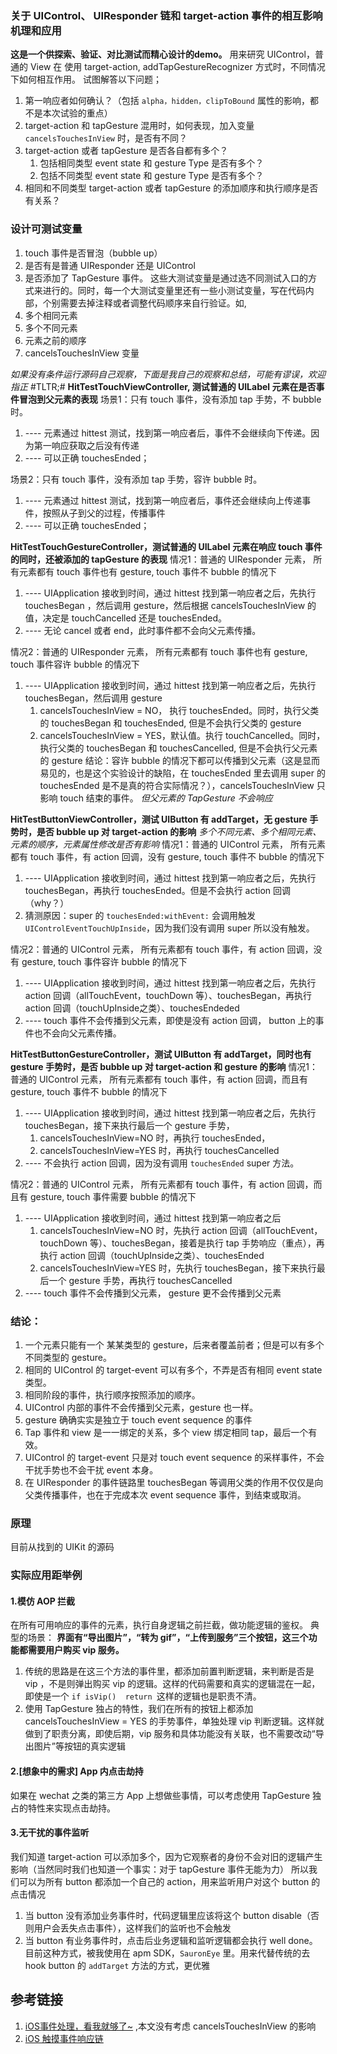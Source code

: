 ### 关于 UIControl、 UIResponder 链和 target-action 事件的相互影响机理和应用

**这是一个供探索、验证、对比测试而精心设计的demo。**
用来研究 UIControl，普通的 View 在 使用 target-action, addTapGestureRecognizer 方式时，不同情况下如何相互作用。
试图解答以下问题；
1. 第一响应者如何确认？（包括 `alpha，hidden，clipToBound` 属性的影响，都不是本次试验的重点）
2. target-action 和 tapGesture 混用时，如何表现，加入变量 `cancelsTouchesInView` 时，是否有不同？
3. target-action 或者 tapGesture 是否各自都有多个？
   1. 包括相同类型 event state 和 gesture Type 是否有多个？
   2. 包括不同类型 event state 和 gesture Type 是否有多个？
4. 相同和不同类型 target-action 或者 tapGesture 的添加顺序和执行顺序是否有关系？

### 设计可测试变量
1. touch 事件是否冒泡（bubble up）
2. 是否有是普通 UIResponder 还是 UIControl
3. 是否添加了 TapGesture 事件。
这些大测试变量是通过选不同测试入口的方式来进行的。同时，每一个大测试变量里还有一些小测试变量，写在代码内部，个别需要去掉注释或者调整代码顺序来自行验证。如,
1. 多个相同元素
2. 多个不同元素
3. 元素之前的顺序
4. cancelsTouchesInView 变量

*如果没有条件运行源码自己观察，下面是我自己的观察和总结，可能有谬误，欢迎指正*
#TLTR;#
**HitTestTouchViewController, 测试普通的 UILabel 元素在是否事件冒泡到父元素的表现**
场景1：只有 touch 事件，没有添加 tap 手势，不 bubble 时。
1. ---- 元素通过 hittest 测试，找到第一响应者后，事件不会继续向下传递。因为第一响应获取之后没有传递
1. ---- 可以正确 touchesEnded；
 
场景2：只有 touch 事件，没有添加 tap 手势，容许 bubble 时。
1. ---- 元素通过 hittest 测试，找到第一响应者后，事件还会继续向上传递事件，按照从子到父的过程，传播事件
1. ---- 可以正确 touchesEnded；

**HitTestTouchGestureController，测试普通的 UILabel 元素在响应 touch 事件的同时，还被添加的 tapGesture 的表现**
情况1：普通的 UIResponder 元素， 所有元素都有 touch 事件也有 gesture, touch 事件不 bubble 的情况下
 
1. ---- UIApplication 接收到时间，通过 hittest 找到第一响应者之后，先执行 touchesBegan ，然后调用 gesture，然后根据 cancelsTouchesInView 的值，决定是 touchCancelled 还是 touchesEnded。
1. ---- 无论 cancel 或者 end，此时事件都不会向父元素传播。
 
情况2：普通的 UIResponder 元素， 所有元素都有 touch 事件也有 gesture, touch 事件容许 bubble 的情况下
1. ---- UIApplication 接收到时间，通过 hittest 找到第一响应者之后，先执行 touchesBegan，然后调用 gesture
    1. cancelsTouchesInView = NO， 执行 touchesEnded。同时，执行父类的 touchesBegan 和 touchesEnded, 但是不会执行父类的 gesture
    1. cancelsTouchesInView = YES，默认值。执行 touchCancelled。同时，执行父类的 touchesBegan 和 touchesCancelled, 但是不会执行父元素的 gesture
 结论：容许 bubble 的情况下都可以传播到父元素（这是显而易见的，也是这个实验设计的缺陷，在 touchesEnded 里去调用 super 的 touchesEnded 是不是真的符合实际情况？），cancelsTouchesInView 只影响 touch 结束的事件。
 *但父元素的 TapGesture 不会响应* 


**HitTestButtonViewController，测试 UIButton 有 addTarget，无 gesture 手势时，是否 bubble up 对 target-action 的影响**
*多个不同元素、多个相同元素、元素的顺序，元素属性修改是否有影响*
情况1：普通的 UIControl 元素， 所有元素都有 touch 事件，有 action 回调，没有 gesture, touch 事件不 bubble 的情况下
1. ---- UIApplication 接收到时间，通过 hittest 找到第一响应者之后，先执行 touchesBegan，再执行 touchesEnded。但是不会执行 action 回调（why？）
2. 猜测原因：super 的 `touchesEnded:withEvent:` 会调用触发 `UIControlEventTouchUpInside`，因为我们没有调用 super 所以没有触发。
 
情况2：普通的 UIControl 元素， 所有元素都有 touch 事件，有 action 回调，没有 gesture, touch 事件容许 bubble 的情况下
1. ---- UIApplication 接收到时间，通过 hittest 找到第一响应者之后，先执行 action 回调（allTouchEvent，touchDown 等）、touchesBegan，再执行 action 回调（touchUpInside之类）、touchesEndeded
1. ---- touch 事件不会传播到父元素，即使是没有 action 回调， button 上的事件也不会向父元素传播。

**HitTestButtonGestureController，测试 UIButton 有 addTarget，同时也有 gesture 手势时，是否 bubble up 对 target-action 和 gesture 的影响**
情况1：普通的 UIControl 元素， 所有元素都有 touch 事件，有 action 回调，而且有 gesture, touch 事件不 bubble 的情况下
1. ---- UIApplication 接收到时间，通过 hittest 找到第一响应者之后，先执行 touchesBegan，接下来执行最后一个 gesture 手势，
    1. cancelsTouchesInView=NO 时，再执行 touchesEnded，
    2. cancelsTouchesInView=YES 时，再执行 touchesCancelled
1. ---- 不会执行 action 回调，因为没有调用 `touchesEnded` super 方法。 
 
情况2：普通的 UIControl 元素， 所有元素都有 touch 事件，有 action 回调，而且有 gesture, touch 事件需要 bubble 的情况下
1. ---- UIApplication 接收到时间，通过 hittest 找到第一响应者之后
   1. cancelsTouchesInView=NO 时，先执行 action 回调（allTouchEvent，touchDown 等）、touchesBegan，接着是执行 tap 手势响应（重点），再执行 action 回调（touchUpInside之类）、touchesEnded
   2. cancelsTouchesInView=YES 时，先执行 touchesBegan，接下来执行最后一个 gesture 手势，再执行 touchesCancelled
1. ---- touch 事件不会传播到父元素， gesture 更不会传播到父元素


### 结论：
1. 一个元素只能有一个 某某类型的 gesture，后来者覆盖前者；但是可以有多个不同类型的 gesture。
2. 相同的 UIControl 的 target-event 可以有多个，不弄是否有相同 event state 类型。
3. 相同阶段的事件，执行顺序按照添加的顺序。
3. UIControl 内部的事件不会传播到父元素，gesture 也一样。
4. gesture 确确实实是独立于 touch event sequence 的事件
4. Tap 事件和 view 是一一绑定的关系，多个 view 绑定相同 tap，最后一个有效。
5. UIControl 的 target-event 只是对 touch event sequence 的采样事件，不会干扰手势也不会干扰 event 本身。
6. 在 UIResponder 的事件链路里 touchesBegan 等调用父类的作用不仅仅是向父类传播事件，也在于完成本次 event sequence 事件，到结束或取消。

### 原理
目前从找到的 UIKit 的源码

### 实际应用距举例
#### 1.模仿 AOP 拦截
在所有可用响应的事件的元素，执行自身逻辑之前拦截，做功能逻辑的鉴权。
典型的场景：
**界面有“导出图片”，“转为 gif”，“上传到服务”三个按钮，这三个功能都需要用户购买 vip 服务。**
1. 传统的思路是在这三个方法的事件里，都添加前置判断逻辑，来判断是否是 vip ，不是则弹出购买 vip 的逻辑。这样的代码需要和真实的逻辑混在一起，即使是一个 `if isVip()  return `这样的逻辑也是职责不清。
2. 使用 TapGesture 独占的特性，我们在所有的按钮上都添加 cancelsTouchesInView = YES 的手势事件，单独处理 vip 判断逻辑。这样就做到了职责分离，即使后期，vip 服务和具体功能没有关联，也不需要改动“导出图片”等按钮的真实逻辑
#### 2.[想象中的需求] App 内点击劫持
如果在 wechat 之类的第三方 App 上想做些事情，可以考虑使用 TapGesture 独占的特性来实现点击劫持。
#### 3.无干扰的事件监听
我们知道 target-action 可以添加多个，因为它观察者的身份不会对旧的逻辑产生影响（当然同时我们也知道一个事实：对于 tapGesture 事件无能为力）
所以我们可以为所有 button 都添加一个自己的 action，用来监听用户对这个 button 的点击情况
1. 当 button 没有添加业务事件时，代码逻辑里应该将这个 button disable（否则用户会丢失点击事件），这样我们的监听也不会触发
2. 当 button 有业务事件时，点击后业务逻辑和监听逻辑都会执行
well done。目前这种方式，被我使用在 apm SDK，`SauronEye` 里。用来代替传统的去 hook button 的 `addTarget` 方法的方式，更优雅


## 参考链接
1. [iOS事件处理，看我就够了~](https://segmentfault.com/a/1190000013265845) ,本文没有考虑 cancelsTouchesInView 的影响
2. [iOS 触摸事件响应链](https://cloud.tencent.com/developer/article/1117024)